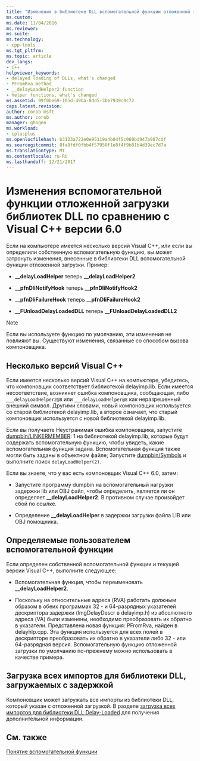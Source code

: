 ```yaml
---
title: "Изменения в библиотеке DLL вспомогательной функции отложенной загрузки с Visual C++ 6.0 | Документы Microsoft"
ms.custom: 
ms.date: 11/04/2016
ms.reviewer: 
ms.suite: 
ms.technology:
- cpp-tools
ms.tgt_pltfrm: 
ms.topic: article
dev_langs:
- C++
helpviewer_keywords:
- delayed loading of DLLs, what's changed
- PFromRva method
- __delayLoadHelper2 function
- helper functions, what's changed
ms.assetid: 99f0be69-105d-49ba-8dd5-3be7939c0c72
caps.latest.revision: 
author: corob-msft
ms.author: corob
manager: ghogen
ms.workload:
- cplusplus
ms.openlocfilehash: b3123a722e0e95119a4b04f5c060bd947b987cdf
ms.sourcegitcommit: 8fa8fdf0fbb4f57950f1e8f4f9b81b4d39ec7d7a
ms.translationtype: MT
ms.contentlocale: ru-RU
ms.lasthandoff: 12/21/2017
---
```

# <a name="changes-in-the-dll-delayed-loading-helper-function-since-visual-c-60"></a>Изменения вспомогательной функции отложенной загрузки библиотек DLL по сравнению с Visual C++ версии 6.0
Если на компьютере имеется несколько версий Visual C++, или если вы определили собственную вспомогательную функцию, вы может затронуть изменения, внесенные в библиотеки DLL вспомогательной функции отложенной загрузки. Пример:  
  
-   **__delayLoadHelper** теперь **__delayLoadHelper2**  
  
-   **__pfnDliNotifyHook** теперь **__pfnDliNotifyHook2**  
  
-   **__pfnDliFailureHook** теперь **__pfnDliFailureHook2**  
  
-   **__FUnloadDelayLoadedDLL** теперь **__FUnloadDelayLoadedDLL2**  
  
> [!NOTE]
>  Если вы используете функцию по умолчанию, эти изменения не повлияют вы. Существуют изменения, связанные со способом вызова компоновщика.  
  
## <a name="multiple-versions-of-visual-c"></a>Несколько версий Visual C++  
 Если имеется несколько версий Visual C++ на компьютере, убедитесь, что компоновщик соответствует библиотекой delayimp.lib. Если имеется несоответствие, возникнет ошибка компоновщика, сообщающая, либо `___delayLoadHelper2@8` или `___delayLoadHelper@8` как неразрешенный внешний символ. Другими словами, новый компоновщик используется со старой библиотекой delayimp.lib, а второе означает, что старый компоновщик используется с новой библиотекой delayimp.lib.  
  
 Если вы получаете Неустранимая ошибка компоновщика, запустите [dumpbin/LINKERMEMBER](../../build/reference/linkermember.md): 1 на библиотекой delayimp.lib, которые будут содержать вспомогательную функцию, чтобы увидеть, какие вспомогательная функция задана. Вспомогательная функция также могли быть заданы в объектном файле; Запустите [dumpbin/Symbols](../../build/reference/symbols.md) и выполните поиск `delayLoadHelper(2)`.  
  
 Если вы знаете, что у вас есть компоновщик Visual C++ 6.0, затем:  
  
-   Запустите программу dumpbin на вспомогательный нагрузки задержки lib или OBJ файл, чтобы определить, является ли он определяет **__delayLoadHelper2**. В противном случае произойдет сбой по ссылке.  
  
-   Определение **__delayLoadHelper** в задержки загрузки файла LIB или OBJ помощника.  
  
## <a name="user-defined-helper-function"></a>Определяемые пользователем вспомогательной функции  
 Если определен собственной вспомогательной функции и текущей версии Visual C++, выполните следующее:  
  
-   Вспомогательная функция, чтобы переименовать **__delayLoadHelper2**.  
  
-   Поскольку на относительные адреса (RVA) работать должным образом в обеих программах 32 - и 64-разрядных указателей дескриптора задержки (ImgDelayDescr в delayimp.h) из абсолютного адреса (VA) были изменены, необходимо преобразовать их обратно в указатели. Представлена новая функция: PFromRva, найден в delayhlp.cpp. Эта функция используется для всех полей в дескрипторе преобразовать их обратно в указатели либо 32 - или 64-разрядная версия. Вспомогательную функцию отложенной загрузки по умолчанию по-прежнему можно использовать в качестве примера.  
  
## <a name="load-all-imports-for-a-delay-loaded-dll"></a>Загрузка всех импортов для библиотеки DLL, загружаемых с задержкой  
 Компоновщик может загружать все импорты из библиотеки DLL, который указан с отложенной загрузкой. В разделе [загрузка всех импортов для библиотеки DLL Delay-Loaded](../../build/reference/loading-all-imports-for-a-delay-loaded-dll.md) для получения дополнительной информации.  
  
## <a name="see-also"></a>См. также  
 [Понятие вспомогательной функции](understanding-the-helper-function.md)
